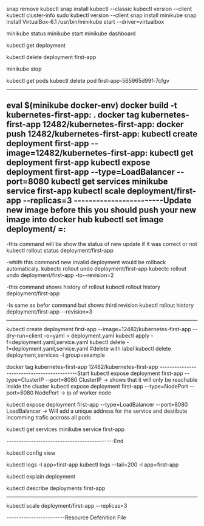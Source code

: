 snap remove kubectl
snap install kubectl --classic
kubectl version --client
kubectl cluster-info
sudo kubectl version --client
snap install minikube
snap install VirtualBox-6.1
/usr/bin/minikube start --driver=virtualbox

minikube status
minikube start
minikube dashboard

kubectl get deployment

kubectl delete deployment first-app

minikube stop

kubectl get pods
kubectl delete pod first-app-565965d99f-7cfgv

-----------------------------------
eval $(minikube docker-env)
docker build -t kubernetes-first-app:<version> . 
docker tag kubernetes-first-app 12482/kubernetes-first-app:<version>
docker push 12482/kubernetes-first-app:<version>
kubectl create deployment first-app --image=12482/kubernetes-first-app:<version>
kubectl get deployment first-app
kubectl expose deployment first-app --type=LoadBalancer --port=8080
kubectl get services
minikube service first-app
kubectl scale deployment/first-app --replicas=3
------------------------Update new image
before this you should push your new image into docker hub
kubectl set image deployment/<name of our deployment>  <Container name from browser pod list>=<image name>:<version>
-----------------------------------
-this command will be show the status of new update if it was correct or not
kubectl rollout status deployment/first-app

-whith this command new invalid deployment would be rollback automaticaly.
kubectc rollout undo deployment/first-app
kubectc rollout undo deployment/first-app -to--revision=2

-this command shows history of rollout
kubectl rollout history deployment/first-app

-Is same as befor command but shows third revision
kubectl rollout history deployment/first-app --revision=3

----------------------------------

kubectl create deployment first-app --image=12482/kubernetes-first-app --dry-run=client -o=yaml > deployment.yaml
kubectl apply -f=deployment.yaml,service.yaml
kubectl delete -f=deployment.yaml,service.yaml
#delete with label
kubectl delete deployment,services -l group=example



docker tag kubernetes-first-app 12482/kubernetes-first-app
--------------------------------------------Start
kubectl expose deployment first-app --type=ClusterIP --port=8080
ClusterIP -> shows that it will only be reachable inside the cluster
kubectl expose deployment first-app --type=NodePort --port=8080
NodePort -> ip of worker node

kubectl expose deployment first-app --type=LoadBalancer --port=8080
LoadBalancer -> Will add a unique address for the service and destibute incomming trafic accross all pods

kubectl get services
minikube service first-app

--------------------------------------------End

kubectl config view

kubectl logs -l app=first-app
kubectl logs --tail=200 -l app=first-app

kubectl explain deployment

kubectl describe deployments first-app



------------------------------------------
kubectl scale deployment/first-app --replicas=3



------------------------Resource Defenition File






